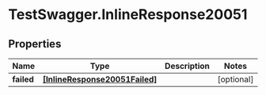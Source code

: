 # TestSwagger.InlineResponse20051

## Properties

Name | Type | Description | Notes
------------ | ------------- | ------------- | -------------
**failed** | [**[InlineResponse20051Failed]**](InlineResponse20051Failed.md) |  | [optional] 


